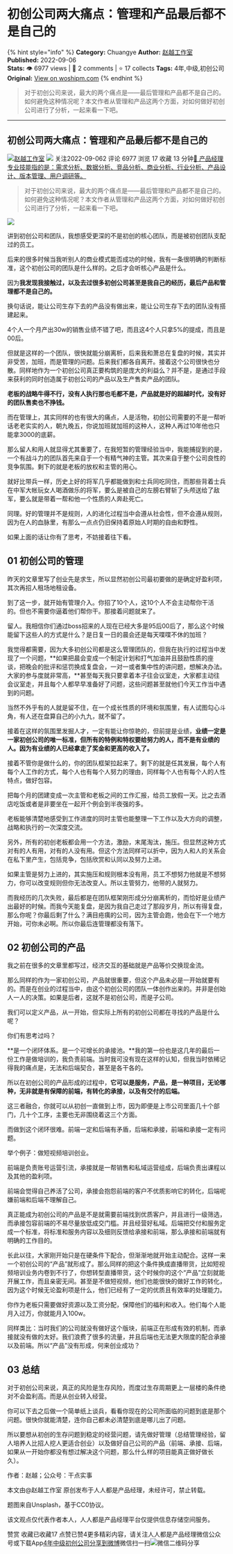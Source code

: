 # 初创公司两大痛点：管理和产品最后都不是自己的
{% hint style="info" %}
**Category:** Chuangye
**Author:** [赵越工作室](https://www.woshipm.com/u/1458436)
**Published:** 2022-09-06  
**Stats:** 👁️ 6977 views | 💬 2 comments | ⭐ 17 collects
**Tags:** 4年,中级,初创公司
**Original:** [View on woshipm.com](https://www.woshipm.com/chuangye/5591472.html)
{% endhint %}
> 对于初创公司来说，最大的两个痛点是——最后管理和产品都不是自己的。如何避免这种情况呢？本文作者从管理和产品这两个方面，对如何做好初创公司进行了分析，一起来看一下吧。

---

## 初创公司两大痛点：管理和产品最后都不是自己的

[![](https://static.woshipm.com/APP_U_202209_20220901001029_6681.jpg?imageView2/1/w/72/h/72/q/100)](https://www.woshipm.com/u/1458436)[赵越工作室](https://www.woshipm.com/u/1458436) ![](https://static.woshipm.com/tag/1121_1@2x.png) 关注2022-09-062 评论 6977 浏览 17 收藏 13 分钟[🔗 产品经理专业技能指的是：需求分析、数据分析、竞品分析、商业分析、行业分析、产品设计、版本管理、用户调研等。](https://ke.qidianla.com/courses/90pm)

> 对于初创公司来说，最大的两个痛点是——最后管理和产品都不是自己的。如何避免这种情况呢？本文作者从管理和产品这两个方面，对如何做好初创公司进行了分析，一起来看一下吧。

![](https://image.woshipm.com/wp-files/2022/09/nu0ehPHPcVSnWTzDqWyp.png)

讲到初创公司和团队，我想感受更深的不是初创的核心团队，而是被初创团队支配过的员工。

后来的很多时候当我听别人的商业模式能否成功的时候，我有一条很明确的判断标准，这个初创公司的团队是什么样的。之后才会听核心产品是什么。

因为**我发现我接触过，以及去过很多初创公司甚至是我自己的经历，最后产品和管理都不是自己的。**

换句话说，能让公司生存下去的产品没有做出来，能让公司生存下去的团队没有搭建起来。

4个人一个月产出30w的销售业绩不错了吧，而且这4个人只拿5%的提成，而且是00后。

但就是这样的一个团队，很快就能分崩离析，后来我和萧总在复盘的时候，其实并非受苦，加班，而是管理的问题。后来我们都各自离开。接着这个公司很快也分散。同样地作为一个初创公司真正要构筑的是庞大的利益么？并不是，是通过手段来获利的同时创造属于初创公司的产品以及生产售卖产品的团队。

**老板的战略牛得不行，没有人执行那也毛都不是，产品就是好的超越时代，没有好的团队售卖也不挣钱。**

而在管理上，其实同样的也有很大的痛点，人是活物，初创公司需要的不是一帮听话老老实实的人，朝九晚五，你说加班就加班的这种人，这种人再过10年他也只能拿3000的底薪。

那么留人和用人就显得尤其重要了，在我短暂的管理经验当中，我能捕捉到的是，一个有战斗力的团队首先来自于一个有精气神的主管。其次来自于整个公司良性的竞争氛围。剩下的就是老板的放权和主管的用心。

就好比带兵一样，历史上好的将军几乎都能做到和士兵同吃同住，而那些背着士兵在中军大帐玩女人喝酒做乐的将军，要么是被自己的左膀右臂斩了头颅送给了敌军，要么就是带着一帮和他一个性质的人奔赴死亡。

同理。好的管理并不是规则，人的进化过程当中会遵从社会性，但不会遵从规则，因为在人的血脉里，有那么一点点仍旧保持着原始人时期的自由和野性。

如果上面的话让你有了思考，不妨接着往下看。

## 01 初创公司的管理

昨天的文章里写了创业先是求生，所以显然初创公司最初要做的是确定好盈利项，其次再招人租场地租设备。

到了这一步，就开始有管理介入。你招了10个人，这10个人不会主动帮你干活的。但也不需要你逼着他们帮你干。那接着问题就来了。

留人。我相信你们通过boss招来的人现在已经大多是95后00后了，那么这个时候能留下这些人的方式是什么？是日复一日的晨会还是每天喋喋不休的加班？

我觉得都需要，因为大多初创公司都是这么管理团队的，但我在执行的过程当中发现了一个问题，**如果把晨会变成一个制定计划和打气加油并且鼓励性质的座谈，把晚会的批评和惩罚换成复盘会，一对一或者集中性的讲问题，想解决办法。大家的参与度就非常高，**甚至每天我只要拿着本子往会议室走，大家都主动往会议室走，并且每个人都早早准备好了问题，这些问题甚至就他们今天工作当中遇到的问题。

当然不外乎有的人就是留不住，在一个成长性质的环境和氛围里，有人试图勾心斗角，有人还在盘算自己的小九九，就不留了。

接着在这样的氛围里发掘人才，一定有能让你惊艳的，但前提是业绩，**业绩一定是一家初创公司的唯一标准，但所有的特例和特权要给努力的人，而不是有业绩的人。因为有业绩的人已经拿走了奖金和更高的收入了。**

接着不管你是做什么的，你的团队框架拉起来了。剩下的就是任其发展，每个人有每个人工作的方式，每个人也有每个人努力的理由，同样每个人也有每个人的人性特点，做好包容。

把每个月的团建变成一次主管和老板之间的工作汇报，给员工放假一天。比之去酒店吃饭或者是非要坐在一起开个例会到半夜强的多。

老板能够清楚地感受到工作进度的同时主管也能整理一下工作以及大方向的调整，战略和执行的一次深度交流。

另外，所有的初创老板都会用一个方法，激励，末尾淘汰，施压。但显然这种方式对有的人有用，对有的人没有用。但这个方法同样可以折中，因为人和人的关系会在私下里产生，包括竞争，包括欣赏和认同以及努力上进。

如果主管是努力上进的，其实施压和规则根本没有用，员工不想努力他就是不想努力，你可以改变规则但你无法改变人。所以主管努力，他带的人就努力。

而我经历的几次失败，最后都是在团队框架刚形成分分崩离析的，而恰好是业绩产出最好的时候。而我今天能复盘，是因为我自己走过了那段岁月，所以有得复盘，那么你呢？你最后剩了什么？满目疮痍的公司，因为主管会跑，他会在下一个地方开始，可你未必啊。所以你最后连管理都没有落下。

## 02 初创公司的产品

我之前在很多的文章里都写过，经济交互的基础就是产品等价交换现金流。

那么同样的作为一家初创公司，产品就很重要，但这个产品未必是一开始就要有的。而是在创业的过程当中，由这个初创公司的团队一体创作出来的。并非是创始人一人的决策。如果是后者，这就不是初创公司，而是子公司。

我们可以定义产品，从一开始，但实际上所有的初创公司都在寻找的产品是什么呢？

你们有思考过吗？

**是一个闭环体系。是一个可增长的承接池。**我的第一份也是这几年的最后一份工作是做培训的，我负责前端。当时我可没有现在这样的认知，但我当时依稀记得我的痛点是，无法和后端契合，甚至是各干各的。

所以在初创公司的产品形成的过程中，**它可以是服务，产品，是一种项目，无论哪种，无非就是有保障的前端，有转化的承接，以及有交付的后端。**

这三者融合，你就可以从初创一直做到上市，因为即便是上市公司里面几十个部门，几十个工序，主要也无非围绕着这三个方面。

而做到这个闭环很难。前端一定和后端有矛盾，后端和承接，前端和承接一定有问题。

举个例子：做短视频培训创业。

前端是负责账号运营引流，承接就是一帮销售和私域运营组成，后端负责出课程以及其他的盈利项。

前端会觉得自己养活了公司，承接会抱怨前端的客户不优质影响它的转化，后端呢嫌前端和后端不理解自己。

真正能成为初创公司的产品是不是就需要前端找到优质客户，并且进行一级筛选，而承接包容前端的不易尽量放低成交门槛。并且经营好私域。后端把交付和服务定成一个标准，将标准和服务内容以及细则反馈给承接和前端，那么承接和前端就有明确的工作目的。

长此以往，大家刚开始只是在硬条件下配合，但渐渐地就开始主动配合。这样一来一个初创公司的“产品”就形成了。那么同样的把这个条件换成直播带货，比如短视频培训业务内卷到不行了，你想转型直播带货，这个时候你的这个“产品”立刻就能开展工作，而且亲密无间。甚至是不做短视频，他们也能很快的做好工作的转化，因为这个时候无论盈利项是什么，他们已经有了一定的优质且有效率的处理能力。

你作为老板只需要做好资源以及工资分配，保障他们的福利和收入。他们每个人能月入过万，你就能月入100w。

同样类比：当时我们的公司就没有做好这个版块，前端正在形成有效的机制，而承接就没有做的太好。我们浪费了很多的流量，并且后端也无法更大限度的配合承接以及前端。所以“产品”没有形成，何来创业成功？

## 03 总结

对于初创公司来说，真正的风险是生存风险，而度过生存周期更上一层楼的条件绝对不会盈利高。而是从创业转入经营。

你可以下去之后做一个简单纸上谈兵，看看你现在的公司所面临的问题到底是那个问题。很快你就能清楚，连你自己都未必清楚到底是哪儿出了问题。

所以要想从初创的生存问题到稳定的经营问题，请先做好管理（总结管理经验，留人培养人比招人挖人更适合创业）以及做好自己公司的产品（前端、承接、后端，如果从一开始你都没有想过解决这个问题，那么什么样的项目能真正做好做长久）。

作者：赵越；公众号：干点实事

本文由@赵越工作室 原创发布于人人都是产品经理，未经许可，禁止转载。

题图来自Unsplash，基于CC0协议。

该文观点仅代表作者本人，人人都是产品经理平台仅提供信息存储空间服务。

赞赏 收藏已收藏17 点赞已赞4更多精彩内容，请关注人人都是产品经理微信公众号或下载App[4年](https://www.woshipm.com/tag/4%e5%b9%b4)[中级](https://www.woshipm.com/tag/%e4%b8%ad%e7%ba%a7)[初创公司](https://www.woshipm.com/tag/%e5%88%9d%e5%88%9b%e5%85%ac%e5%8f%b8)[分享到微博](https://service.weibo.com/share/share.php?appkey=2775287854&title=初创公司两大痛点：管理和产品最后都不是自己的&url=https://www.woshipm.com/chuangye/5591472.html&pic=https://image.woshipm.com/wp-files/2022/09/nu0ehPHPcVSnWTzDqWyp.png)微信扫一扫![微信二维码](https://api.pwmqr.com/qrcode/create/?url=https://www.woshipm.com/chuangye/5591472.html)分享